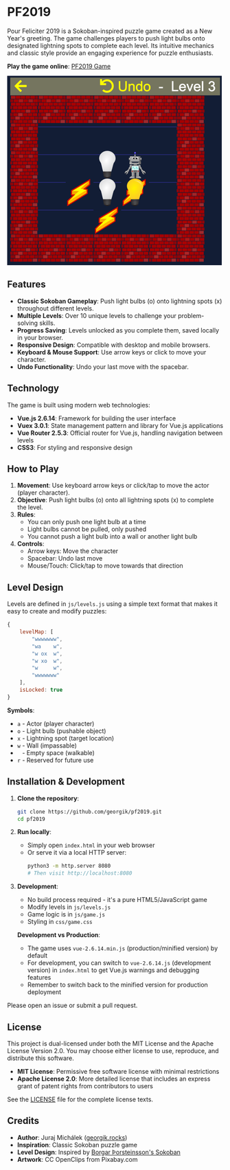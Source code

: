 # PF2019

Pour Feliciter 2019 is a Sokoban-inspired puzzle game created as a New Year's greeting. The game challenges players to push light bulbs onto designated lightning spots to complete each level. Its intuitive mechanics and classic style provide an engaging experience for puzzle enthusiasts.

**Play the game online**: [PF2019 Game](https://georgik.rocks/html5-game-sokoban-pf2019/)

![PF2019 Game Screenshot](docs/images/pf2019.webp)

## Features

- **Classic Sokoban Gameplay**: Push light bulbs (o) onto lightning spots (x) throughout different levels.
- **Multiple Levels**: Over 10 unique levels to challenge your problem-solving skills.
- **Progress Saving**: Levels unlocked as you complete them, saved locally in your browser.
- **Responsive Design**: Compatible with desktop and mobile browsers.
- **Keyboard & Mouse Support**: Use arrow keys or click to move your character.
- **Undo Functionality**: Undo your last move with the spacebar.

## Technology

The game is built using modern web technologies:

- **Vue.js 2.6.14**: Framework for building the user interface
- **Vuex 3.0.1**: State management pattern and library for Vue.js applications
- **Vue Router 2.5.3**: Official router for Vue.js, handling navigation between levels
- **CSS3**: For styling and responsive design

## How to Play

1. **Movement**: Use keyboard arrow keys or click/tap to move the actor (player character).
2. **Objective**: Push light bulbs (o) onto all lightning spots (x) to complete the level.
3. **Rules**: 
   - You can only push one light bulb at a time
   - Light bulbs cannot be pulled, only pushed
   - You cannot push a light bulb into a wall or another light bulb
4. **Controls**:
   - Arrow keys: Move the character
   - Spacebar: Undo last move
   - Mouse/Touch: Click/tap to move towards that direction

## Level Design

Levels are defined in `js/levels.js` using a simple text format that makes it easy to create and modify puzzles:

```javascript
{
    levelMap: [
        "wwwwwww",
        "wa    w",
        "w ox  w",
        "w xo  w",
        "w     w",
        "wwwwwww"
    ],
    isLocked: true
}
```

**Symbols**:
- `a` - Actor (player character)
- `o` - Light bulb (pushable object)
- `x` - Lightning spot (target location)
- `w` - Wall (impassable)
- ` ` - Empty space (walkable)
- `r` - Reserved for future use

## Installation & Development

1. **Clone the repository**:
   ```bash
   git clone https://github.com/georgik/pf2019.git
   cd pf2019
   ```

2. **Run locally**:
   - Simply open `index.html` in your web browser
   - Or serve it via a local HTTP server:
     ```bash
     python3 -m http.server 8080
     # Then visit http://localhost:8080
     ```

3. **Development**:
   - No build process required - it's a pure HTML5/JavaScript game
   - Modify levels in `js/levels.js`
   - Game logic is in `js/game.js`
   - Styling in `css/game.css`
   
   **Development vs Production**:
   - The game uses `vue-2.6.14.min.js` (production/minified version) by default
   - For development, you can switch to `vue-2.6.14.js` (development version) in `index.html` to get Vue.js warnings and debugging features
   - Remember to switch back to the minified version for production deployment


Please open an issue or submit a pull request.

## License

This project is dual-licensed under both the MIT License and the Apache License Version 2.0. You may choose either license to use, reproduce, and distribute this software.

- **MIT License**: Permissive free software license with minimal restrictions
- **Apache License 2.0**: More detailed license that includes an express grant of patent rights from contributors to users

See the [LICENSE](LICENSE) file for the complete license texts.

## Credits

- **Author**: Juraj Michálek ([georgik.rocks](https://georgik.rocks))
- **Inspiration**: Classic Sokoban puzzle game
- **Level Design**: Inspired by [Borgar Þorsteinsson's Sokoban](http://borgar.net/programs/sokoban/#Intro)
- **Artwork**: CC OpenClips from Pixabay.com
